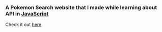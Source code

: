 ### A Pokemon Search website that I made while learning about API in [JavaScript](https://github.com/aditya8raj/javascript)

Check it out [here](https://api-pokemon-2077.vercel.app)
